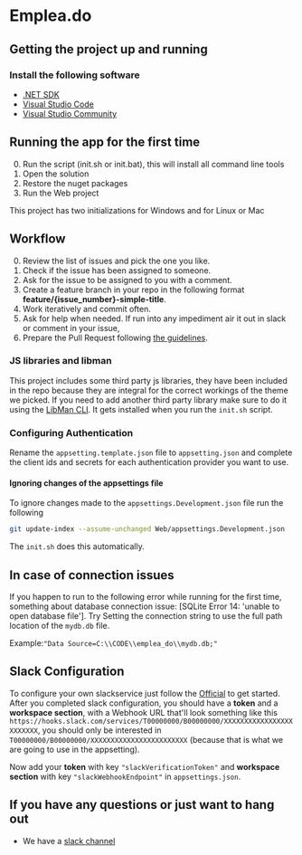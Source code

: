 # Emplea.do #

## Getting the project up and running ##

### Install the following software ###

- [.NET SDK](https://www.microsoft.com/net/learn/get-started/)
- [Visual Studio Code](https://code.visualstudio.com)
- [Visual Studio Community](https://visualstudio.microsoft.com/es/vs/)

## Running the app for the first time ##

0. Run the script (init.sh or init.bat), this will install all command line tools
1. Open the solution
2. Restore the nuget packages
3. Run the Web project

This project has two initializations for Windows and for Linux or Mac

## Workflow

0. Review the list of issues and pick the one you like.
1. Check if the issue has been assigned to someone.
2. Ask for the issue to be assigned to you with a comment.
3. Create a feature branch in your repo in the following format **feature/{issue_number}-simple-title**.
4. Work iteratively and commit often.
5. Ask for help when needed. If run into any impediment air it out in slack or comment in your issue,
6. Prepare the Pull Request following [the guidelines](https://github.com/developersdo/emplea_do/blob/development/.github/pull_request_template.md).

### JS libraries and libman ###

This project includes some third party js libraries, they have been included in the repo because they are integral for the correct workings of the theme we picked.
If you need to add another third party library make sure to do it using the [LibMan CLI](https://docs.microsoft.com/en-us/aspnet/core/client-side/libman/libman-cli?view=aspnetcore-2.2#installation). 
It gets installed when you run the `init.sh` script.

### Configuring Authentication ###

Rename the `appsetting.template.json` file to `appsetting.json` and complete the client ids and secrets for each authentication provider you want to use.

#### Ignoring changes of the appsettings file ####

To ignore changes made to the `appsettings.Development.json` file run the following

```sh
git update-index --assume-unchanged Web/appsettings.Development.json
```

The `init.sh` does this automatically.

## In case of connection issues ##

If you happen to run to the following error while running for the first time, something about database connection issue: [SQLite Error 14: 'unable to open database file']. Try Setting the connection string to use the full path location of the `mydb.db` file. 

Example:` "Data Source=C:\\CODE\\emplea_do\\mydb.db;" `

## Slack Configuration

To configure your own slackservice just follow the [Official](https://api.slack.com/messaging/webhooks#getting_started) to get started. After you completed slack configuration, you should have a **token** and a **workspace section**, with a Webhook URL that'll look something like this `https://hooks.slack.com/services/T00000000/B00000000/XXXXXXXXXXXXXXXXXXXXXXXX`, you should only be interested in `T00000000/B00000000/XXXXXXXXXXXXXXXXXXXXXXXX` (because that is what we are going to use in the appsetting). 

Now add your **token** with key `"slackVerificationToken"` and **workspace section** with key `"slackWebhookEndpoint"` in `appsettings.json`.



## If you have any questions or just want to hang out ##

- We have a [slack channel](https://empleado-slack.azurewebsites.net)